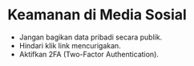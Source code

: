 # Keamanan di Media Sosial

- Jangan bagikan data pribadi secara publik.
- Hindari klik link mencurigakan.
- Aktifkan 2FA (Two-Factor Authentication).
